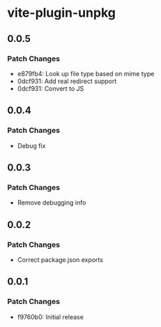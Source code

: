 # vite-plugin-unpkg

## 0.0.5

### Patch Changes

- e879fb4: Look up file type based on mime type
- 0dcf931: Add real redirect support
- 0dcf931: Convert to JS

## 0.0.4

### Patch Changes

- Debug fix

## 0.0.3

### Patch Changes

- Remove debugging info

## 0.0.2

### Patch Changes

- Correct package.json exports

## 0.0.1

### Patch Changes

- f9760b0: Initial release
